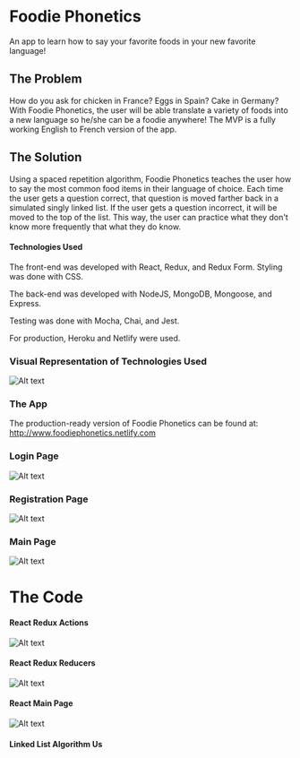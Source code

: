  # Foodie Phonetics
An app to learn how to say your favorite foods in your new favorite language!

## The Problem
How do you ask for chicken in France? Eggs in Spain? Cake in Germany? With Foodie Phonetics, the user will be able translate a variety of foods into a new language so he/she can be a foodie anywhere! The MVP is a fully working English to French version of the app.

## The Solution
Using a spaced repetition algorithm, Foodie Phonetics teaches the user how to say the most common food items in their language of choice. Each time the user gets a question correct, that question is moved farther back in a simulated singly linked list. If the user gets a question incorrect, it will be moved to the top of the list. This way, the user can practice what they don't know more frequently that what they do know.

#### Technologies Used ####

The front-end was developed with React, Redux, and Redux Form.
Styling was done with CSS.

The back-end was developed with NodeJS, MongoDB, Mongoose, and Express.

Testing was done with Mocha, Chai, and Jest.

For production, Heroku and Netlify were used.

### Visual Representation of Technologies Used
![Alt text](https://github.com/thinkful-ei18/Alisha_Brian_SpacedRep_Client/blob/master/FoodiePhonetics_TechnologiesUsed_041918.png?raw=true "Visual representation of technologies used to create Foodie Phonetics")

### The App
The production-ready version of Foodie Phonetics can be found at: http://www.foodiephonetics.netlify.com

### Login Page
![Alt text](https://github.com/thinkful-ei18/Alisha_Brian_SpacedRep_Client/blob/master/FoodiePhonetics_LoginPage_042018.png?raw=true "Foodie Phonetics Login Page")

### Registration Page
![Alt text](https://github.com/thinkful-ei18/Alisha_Brian_SpacedRep_Client/blob/master/FoodiePhonetics_registration-page_042018.png?raw=true "Foodie Phonetics Registration Page")

### Main Page
![Alt text](https://github.com/thinkful-ei18/Alisha_Brian_SpacedRep_Client/blob/master/FoodiePhonetics_main-page_042018.png?raw=true "Foodie Phonetics Main Page")

# The Code

#### React Redux Actions
![Alt text](https://github.com/thinkful-ei18/Alisha_Brian_SpacedRep_Client/blob/master/FoodiePhonetics_ReduxActions_041918.png?raw=true "React Redux Actions")


#### React Redux Reducers
![Alt text](https://github.com/thinkful-ei18/Alisha_Brian_SpacedRep_Client/blob/master/FoodiePhonetics_ReduxReducers_041918.png?raw=true "React Redux Reducers")


#### React Main Page
![Alt text](https://github.com/thinkful-ei18/Alisha_Brian_SpacedRep_Client/blob/master/FoodiePhonetics_ReactMainPage_041918.png?raw=true "React Main Page")

#### Linked List Algorithm Us


